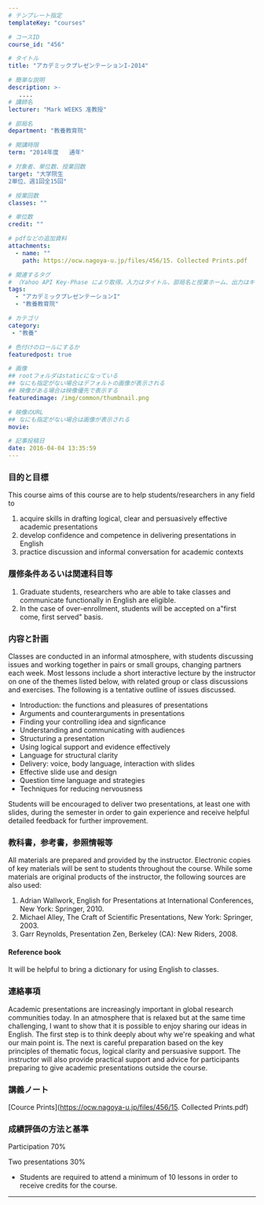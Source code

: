 ```yaml
---
# テンプレート指定
templateKey: "courses"

# コースID
course_id: "456"

# タイトル
title: "アカデミックプレゼンテーションI-2014"

# 簡単な説明
description: >-
   ....
# 講師名
lecturer: "Mark WEEKS 准教授"

# 部局名
department: "教養教育院"

# 開講時限
term: "2014年度	通年"

# 対象者、単位数、授業回数
target: "大学院生
2単位、週1回全15回"

# 授業回数
classes: ""

# 単位数
credit: ""

# pdfなどの追加資料
attachments:
  - name: "" 
    path: https://ocw.nagoya-u.jp/files/456/15. Collected Prints.pdf

# 関連するタグ
# （Yahoo API Key-Phase により取得。入力はタイトル、部局名と授業ホーム、出力はキーフレーズ（tags））
tags:
  - "アカデミックプレゼンテーションI"
  - "教養教育院"

# カテゴリ
category:
 - "教養"

# 色付けのロールにするか
featuredpost: true

# 画像
## rootフォルダはstaticになっている
## なにも指定がない場合はデフォルトの画像が表示される
## 映像がある場合は映像優先で表示する
featuredimage: /img/common/thumbnail.png

# 映像のURL
## なにも指定がない場合は画像が表示される
movie: 

# 記事投稿日
date: 2016-04-04 13:35:59
---
```


### 目的と目標

This course aims of this course are to help students/researchers in any field to

1. acquire skills in drafting logical, clear and persuasively effective academic presentations
2. develop confidence and competence in delivering presentations in English
3. practice discussion and informal conversation for academic contexts








### 履修条件あるいは関連科目等

1. Graduate students, researchers who are able to take classes and communicate functionally in English are eligible.
2. In the case of over-enrollment, students will be accepted on a"first come, first served" basis.

### 内容と計画

Classes are conducted in an informal atmosphere, with students discussing issues and working together in pairs or small groups, changing partners each week. Most lessons include a short interactive lecture by the instructor on one of the themes listed below, with related group or class discussions and exercises. The following is a tentative outline of issues discussed.

* Introduction: the functions and pleasures of presentations
* Arguments and counterarguments in presentations
* Finding your controlling idea and signficance
* Understanding and communicating with audiences
* Structuring a presentation
* Using logical support and evidence effectively
* Language for structural clarity
* Delivery: voice, body language, interaction with slides
* Effective slide use and design
* Question time language and strategies
* Techniques for reducing nervousness

Students will be encouraged to deliver two presentations, at least one with slides, during the semester in order to gain experience and receive helpful detailed feedback for further improvement.

### 教科書，参考書，参照情報等

All materials are prepared and provided by the instructor. Electronic copies of key materials will be sent to students throughout the course. While some materials are original products of the instructor, the following sources are also used:

1. Adrian Wallwork, English for Presentations at International Conferences, New York: Springer, 2010.
2. Michael Alley, The Craft of Scientific Presentations, New York: Springer, 2003.
3. Garr Reynolds, Presentation Zen, Berkeley (CA): New Riders, 2008.

#### Reference book

It will be helpful to bring a dictionary for using English to classes.

### 連絡事項

Academic presentations are increasingly important in global research communities today. In an atmosphere that is relaxed but at the same time challenging, I want to show that it is possible to enjoy sharing our ideas in English. The first step is to think deeply about why we're speaking and what our main point is. The next is careful preparation based on the key principles of thematic focus, logical clarity and persuasive support. The instructor will also provide practical support and advice for participants preparing to give academic presentations outside the course.





### 講義ノート

[Cource Prints](https://ocw.nagoya-u.jp/files/456/15. Collected Prints.pdf) 




### 成績評価の方法と基準

Participation 70%

Two presentations 30%

* Students are required to attend a minimum of 10 lessons in order to receive credits for the course.



-----